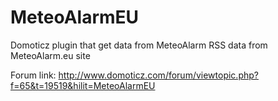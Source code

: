 # MeteoAlarmEU
Domoticz plugin that get data from MeteoAlarm RSS data from MeteoAlarm.eu site

Forum link: http://www.domoticz.com/forum/viewtopic.php?f=65&t=19519&hilit=MeteoAlarmEU
